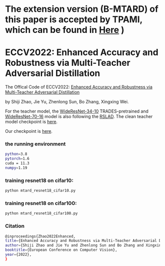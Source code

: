 # The extension version (B-MTARD) of this paper is accepted by TPAMI, which can be found in [Here](https://github.com/zhaoshiji123/MTARD-extension) )


# ECCV2022: Enhanced Accuracy and Robustness via Multi-Teacher Adversarial Distillation 
The Offical Code of ECCV2022: [Enhanced Accuracy and Robustness via Multi-Teacher Adversarial Distillation](https://www.ecva.net/papers/eccv_2022/papers_ECCV/papers/136640577.pdf)

by Shiji Zhao, Jie Yu, Zhenlong Sun, Bo Zhang, Xingxing Wei.

For the teacher model, the [WideResNet-34-10](https://drive.google.com/file/d/10sHvaXhTNZGz618QmD5gSOAjO3rMzV33/view) TRADES-pretrained and [WideResNet-70-16](https://github.com/deepmind/deepmind-research/tree/master/adversarial_robustness) model is also following the [RSLAD](https://github.com/zibojia/RSLAD). The clean teacher model checkpoint is [here](https://drive.google.com/file/d/1i9PdN-Nt10Ckhaj3KqFrEE9SICSIEYCe/view?usp=drive_link).

Our checkpoint is [here](https://drive.google.com/file/d/1QIdqSLAgTXiWmC_HAF-AylnYcRam1x4n/view?usp=drive_link).

### the running environment

```bash
python=3.8 
pytorch=1.6
cuda = 11.3
numpy=1.19
```

### training resnet18 on cifar10:

```bash
python mtard_resnet18_cifar10.py
```

### training resnet18 on cifar100:

```bash
python mtard_resnet18_cifar100.py
```


### Citation

```bash
@inproceedings{Zhao2022Enhanced,
title={Enhanced Accuracy and Robustness via Multi-Teacher Adversarial Distillation},
author={Shiji Zhao and Jie Yu and Zhenlong Sun and Bo Zhang and Xingxing Wei},
booktitle={European Conference on Computer Vision},
year={2022},
}
```
